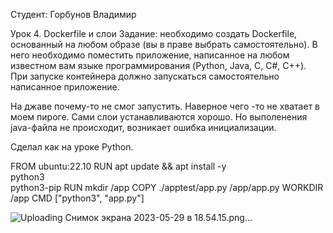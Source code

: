 Студент: Горбунов Владимир

Урок 4. Dockerfile и слои
Задание: необходимо создать Dockerfile, основанный на любом образе (вы в праве выбрать самостоятельно).
В него необходимо поместить приложение, написанное на любом известном вам языке программирования (Python, Java, C, С#, C++).
При запуске контейнера должно запускаться самостоятельно написанное приложение.


На джаве почему-то не смог запустить. Наверное чего -то не хватает в моем пироге.
Сами слои устанавливаются хорошо. Но выполенения java-файла не происходит, возникает ошибка инициализации.

Сделал как на уроке Python.

FROM ubuntu:22.10
RUN apt update && apt install -y \
        python3 \
        python3-pip
RUN mkdir /app
COPY ./apptest/app.py  /app/app.py
WORKDIR /app
CMD ["python3", "app.py"]

![Uploading Снимок экрана 2023-05-29 в 18.54.15.png…]()
